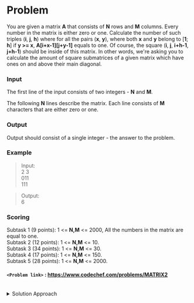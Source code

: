 # Problem
You are given a matrix **A** that consists of **N** rows and **M** columns. Every number in the matrix is either zero or one. Calculate the number of such triples (**i**, **j**, **h**) where for all the pairs (**x**, **y**), where both **x** and **y** belong to \[**1**; **h**\] if **y >= x**, **A\[i+x-1\]\[j+y-1\]** equals to one. Of course, the square (**i**, **j**, **i+h-1**, **j+h-1**) should be inside of this matrix. In other words, we're asking you to calculate the amount of square submatrices of a given matrix which have ones on and above their main diagonal.

### Input
The first line of the input consists of two integers - **N** and **M**.

The following **N** lines describe the matrix. Each line consists of **M** characters that are either zero or one.

### Output
Output should consist of a single integer - the answer to the problem.

### Example
>Input:<br/>
2 3<br/>
011<br/>
111<br/>

>Output:<br/>
6<br/>

### Scoring
Subtask 1 (9 points): 1 <= **N,M** <= 2000, All the numbers in the matrix are equal to one.  <br/>
Subtask 2 (12 points): 1 <= **N,M** <= 10.  <br/>
Subtask 3 (34 points): 1 <= **N,M** <= 30.  <br/>
Subtask 4 (17 points): 1 <= **N,M** <= 150.  <br/>
Subtask 5 (28 points): 1 <= **N,M** <= 2000.<br/>

#### `<Problem link>` : <https://www.codechef.com/problems/MATRIX2>
<br/>
<details>
  <summary>Solution Approach</summary>
  
  ######
  
  Concentrate.
  
  Let's call the square submatrix having all one's above and on diagonal be a good matrix.
  
  We will use a 2D array dp[][] which will store the maximum number of good matrices we can get if we consider (i, j) as the top left corner of the good matrix. The base case is `dp[i][j] = a[i][j]`. If a[i][j] is **1** then we can get a good matrix of atleast size **1** or else **0**. Since we are focusing on the part of matrix above and on the diagonal we will process the input matrix from bottom to top, right to left to make sure we have processed the values of the matrix before reaching it's top left corner. 
  
  If `a[i][j]==1` then for each (i, j) where (i = n-2...0), (j = m-2...0) if it's neighbouring matrix is not a good matrix then dp[i][j+1] will be **0** or If the matrix following the diagonal is not a good matrix then dp[i+1][j+1] will be **0**. In any of the cases our matrix at (i, j) is also not a good matrix.
  
  Hence `dp[i][j] = min(dp[i][j+1], dp[i+1][j+1]) + 1` if a[i][j]==1. We add all the values of dp[i][j] to get the total good submatrices.
  
  Simulation:<br/>
  Input 1: 
  |  i/j | 1  | 2  | 3  |
  | ------------ | ------------ | ------------ | ------------ |
  | 1  | 1  | 1  | 1  |
  | 2 | 1  | 1  | 1  |
  | 3  | 1  | 1  | 1  |
  
  Output 1:
  |  i/j | 1  | 2  | 3  |
  | ------------ | ------------ | ------------ | ------------ |
  | 1  | 3  | 2  | 1  |
  | 2 | 2  | 2  | 1  |
  | 3  | 1  | 1  | 1  |
  
  Input 2:
  |  i/j | 1  | 2  | 3  |
  | ------------ | ------------ | ------------ | ------------ |
  | 1  | 0  | 1  | 1  |
  |  2 | 1  | 1  | 1  |
  
  Output 2:
  |  i/j | 1  | 2  | 3  |
  | ------------ | ------------ | ------------ | ------------ |
  | 1  | 0  | 2  | 1  |
  |  2 | 1  | 1  | 1  |

  ### References
  
  >http://discuss.codechef.com/problems/MATRIX2<br/>
  
</details>
